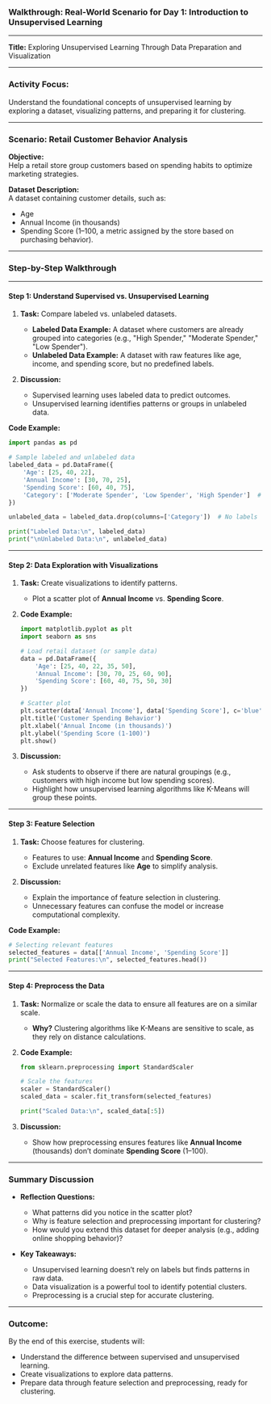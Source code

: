 ### Walkthrough: Real-World Scenario for Day 1: Introduction to Unsupervised Learning

---

**Title:** Exploring Unsupervised Learning Through Data Preparation and Visualization  

---

### **Activity Focus:**  
Understand the foundational concepts of unsupervised learning by exploring a dataset, visualizing patterns, and preparing it for clustering.

---

### **Scenario: Retail Customer Behavior Analysis**

**Objective:**  
Help a retail store group customers based on spending habits to optimize marketing strategies. 

**Dataset Description:**  
A dataset containing customer details, such as:  
- Age  
- Annual Income (in thousands)  
- Spending Score (1–100, a metric assigned by the store based on purchasing behavior).  

---

### **Step-by-Step Walkthrough**

---

#### **Step 1: Understand Supervised vs. Unsupervised Learning**

1. **Task:** Compare labeled vs. unlabeled datasets.  
   - **Labeled Data Example:** A dataset where customers are already grouped into categories (e.g., "High Spender," "Moderate Spender," "Low Spender").  
   - **Unlabeled Data Example:** A dataset with raw features like age, income, and spending score, but no predefined labels.  

2. **Discussion:**  
   - Supervised learning uses labeled data to predict outcomes.  
   - Unsupervised learning identifies patterns or groups in unlabeled data.

**Code Example:**  
```python
import pandas as pd

# Sample labeled and unlabeled data
labeled_data = pd.DataFrame({
    'Age': [25, 40, 22],
    'Annual Income': [30, 70, 25],
    'Spending Score': [60, 40, 75],
    'Category': ['Moderate Spender', 'Low Spender', 'High Spender']  # Labels
})

unlabeled_data = labeled_data.drop(columns=['Category'])  # No labels

print("Labeled Data:\n", labeled_data)
print("\nUnlabeled Data:\n", unlabeled_data)
```

---

#### **Step 2: Data Exploration with Visualizations**

1. **Task:** Create visualizations to identify patterns.  
   - Plot a scatter plot of **Annual Income** vs. **Spending Score**.  

2. **Code Example:**
   ```python
   import matplotlib.pyplot as plt
   import seaborn as sns

   # Load retail dataset (or sample data)
   data = pd.DataFrame({
       'Age': [25, 40, 22, 35, 50],
       'Annual Income': [30, 70, 25, 60, 90],
       'Spending Score': [60, 40, 75, 50, 30]
   })

   # Scatter plot
   plt.scatter(data['Annual Income'], data['Spending Score'], c='blue', s=50)
   plt.title('Customer Spending Behavior')
   plt.xlabel('Annual Income (in thousands)')
   plt.ylabel('Spending Score (1-100)')
   plt.show()
   ```

3. **Discussion:**  
   - Ask students to observe if there are natural groupings (e.g., customers with high income but low spending scores).  
   - Highlight how unsupervised learning algorithms like K-Means will group these points.

---

#### **Step 3: Feature Selection**

1. **Task:** Choose features for clustering.  
   - Features to use: **Annual Income** and **Spending Score**.  
   - Exclude unrelated features like **Age** to simplify analysis.  

2. **Discussion:**  
   - Explain the importance of feature selection in clustering.  
   - Unnecessary features can confuse the model or increase computational complexity.

**Code Example:**  
```python
# Selecting relevant features
selected_features = data[['Annual Income', 'Spending Score']]
print("Selected Features:\n", selected_features.head())
```

---

#### **Step 4: Preprocess the Data**

1. **Task:** Normalize or scale the data to ensure all features are on a similar scale.  
   - **Why?** Clustering algorithms like K-Means are sensitive to scale, as they rely on distance calculations.  

2. **Code Example:**
   ```python
   from sklearn.preprocessing import StandardScaler

   # Scale the features
   scaler = StandardScaler()
   scaled_data = scaler.fit_transform(selected_features)

   print("Scaled Data:\n", scaled_data[:5])
   ```

3. **Discussion:**  
   - Show how preprocessing ensures features like **Annual Income** (thousands) don’t dominate **Spending Score** (1–100).  

---

### **Summary Discussion**

- **Reflection Questions:**  
   - What patterns did you notice in the scatter plot?  
   - Why is feature selection and preprocessing important for clustering?  
   - How would you extend this dataset for deeper analysis (e.g., adding online shopping behavior)?

- **Key Takeaways:**  
   - Unsupervised learning doesn’t rely on labels but finds patterns in raw data.  
   - Data visualization is a powerful tool to identify potential clusters.  
   - Preprocessing is a crucial step for accurate clustering.

---

### **Outcome:**  
By the end of this exercise, students will:  
- Understand the difference between supervised and unsupervised learning.  
- Create visualizations to explore data patterns.  
- Prepare data through feature selection and preprocessing, ready for clustering.  